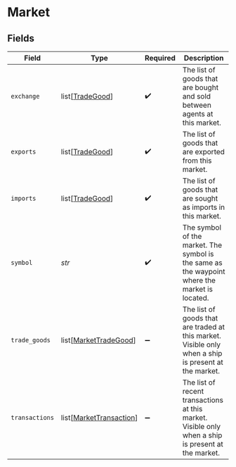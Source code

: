 # Market


## Fields

| Field                                                                                                | Type                                                                                                 | Required                                                                                             | Description                                                                                          |
| ---------------------------------------------------------------------------------------------------- | ---------------------------------------------------------------------------------------------------- | ---------------------------------------------------------------------------------------------------- | ---------------------------------------------------------------------------------------------------- |
| `exchange`                                                                                           | list[[TradeGood](../../models/shared/tradegood.md)]                                                  | :heavy_check_mark:                                                                                   | The list of goods that are bought and sold between agents at this market.                            |
| `exports`                                                                                            | list[[TradeGood](../../models/shared/tradegood.md)]                                                  | :heavy_check_mark:                                                                                   | The list of goods that are exported from this market.                                                |
| `imports`                                                                                            | list[[TradeGood](../../models/shared/tradegood.md)]                                                  | :heavy_check_mark:                                                                                   | The list of goods that are sought as imports in this market.                                         |
| `symbol`                                                                                             | *str*                                                                                                | :heavy_check_mark:                                                                                   | The symbol of the market. The symbol is the same as the waypoint where the market is located.        |
| `trade_goods`                                                                                        | list[[MarketTradeGood](../../models/shared/markettradegood.md)]                                      | :heavy_minus_sign:                                                                                   | The list of goods that are traded at this market. Visible only when a ship is present at the market. |
| `transactions`                                                                                       | list[[MarketTransaction](../../models/shared/markettransaction.md)]                                  | :heavy_minus_sign:                                                                                   | The list of recent transactions at this market. Visible only when a ship is present at the market.   |